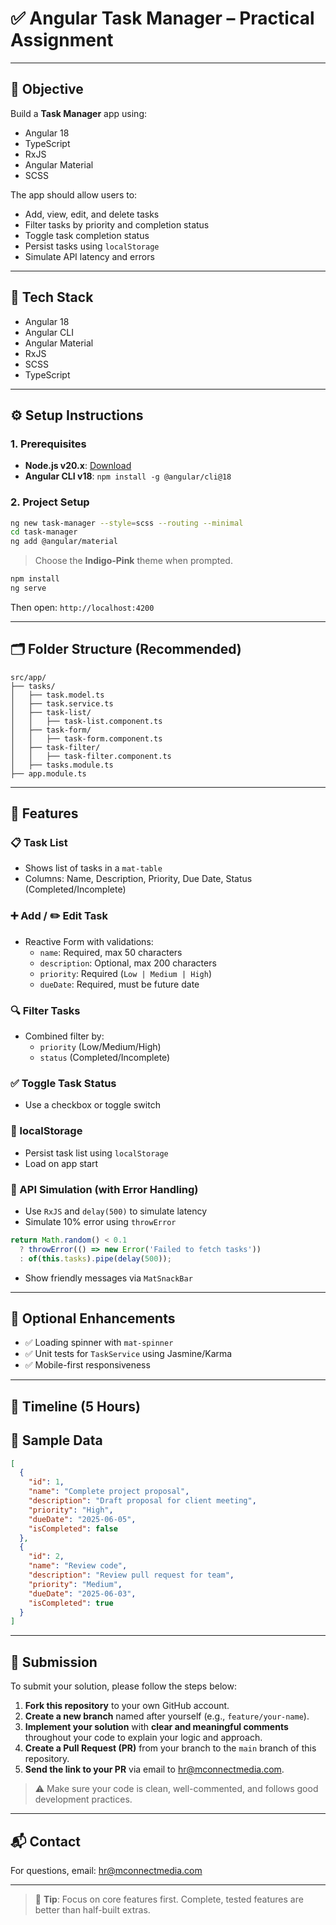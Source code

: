
# ✅ Angular Task Manager – Practical Assignment

---

## 📌 Objective

Build a **Task Manager** app using:

- Angular 18
- TypeScript
- RxJS
- Angular Material
- SCSS

The app should allow users to:

- Add, view, edit, and delete tasks
- Filter tasks by priority and completion status
- Toggle task completion status
- Persist tasks using `localStorage`
- Simulate API latency and errors

---

## 🧰 Tech Stack

- Angular 18
- Angular CLI
- Angular Material
- RxJS
- SCSS
- TypeScript

---

## ⚙️ Setup Instructions

### 1. Prerequisites

- **Node.js v20.x**: [Download](https://nodejs.org)
- **Angular CLI v18**: `npm install -g @angular/cli@18`


### 2. Project Setup

```bash
ng new task-manager --style=scss --routing --minimal
cd task-manager
ng add @angular/material
```

> Choose the **Indigo-Pink** theme when prompted.

```bash
npm install
ng serve
```

Then open: `http://localhost:4200`

---

## 🗂️ Folder Structure (Recommended)

```plaintext
src/app/
├── tasks/
│   ├── task.model.ts
│   ├── task.service.ts
│   ├── task-list/
│   │   ├── task-list.component.ts 
│   ├── task-form/
│   │   ├── task-form.component.ts 
│   ├── task-filter/
│   │   ├── task-filter.component.ts 
│   ├── tasks.module.ts
├── app.module.ts
```

---

## 🧩 Features

### 📋 Task List

- Shows list of tasks in a `mat-table`
- Columns: Name, Description, Priority, Due Date, Status (Completed/Incomplete)

### ➕ Add / ✏️ Edit Task

- Reactive Form with validations:
  - `name`: Required, max 50 characters
  - `description`: Optional, max 200 characters
  - `priority`: Required (`Low | Medium | High`)
  - `dueDate`: Required, must be future date

### 🔍 Filter Tasks

- Combined filter by:
  - `priority` (Low/Medium/High)
  - `status` (Completed/Incomplete)

### ✅ Toggle Task Status

- Use a checkbox or toggle switch

### 💾 localStorage

- Persist task list using `localStorage`
- Load on app start

### 🔁 API Simulation (with Error Handling)

- Use `RxJS` and `delay(500)` to simulate latency
- Simulate 10% error using `throwError`

```ts
return Math.random() < 0.1
  ? throwError(() => new Error('Failed to fetch tasks'))
  : of(this.tasks).pipe(delay(500));
```

- Show friendly messages via `MatSnackBar`

---

## 🧪 Optional Enhancements

- ✅ Loading spinner with `mat-spinner`
- ✅ Unit tests for `TaskService` using Jasmine/Karma
- ✅ Mobile-first responsiveness

---

## 📅 Timeline (5 Hours)



## 📝 Sample Data 

```json
[
  {
    "id": 1,
    "name": "Complete project proposal",
    "description": "Draft proposal for client meeting",
    "priority": "High",
    "dueDate": "2025-06-05",
    "isCompleted": false
  },
  {
    "id": 2,
    "name": "Review code",
    "description": "Review pull request for team",
    "priority": "Medium",
    "dueDate": "2025-06-03",
    "isCompleted": true
  }
]
```

---


## 🚀 Submission

To submit your solution, please follow the steps below:

1. **Fork this repository** to your own GitHub account.
2. **Create a new branch** named after yourself (e.g., `feature/your-name`).
3. **Implement your solution** with **clear and meaningful comments** throughout your code to explain your logic and approach.
4. **Create a Pull Request (PR)** from your branch to the `main` branch of this repository.
5. **Send the link to your PR** via email to [hr@mconnectmedia.com](mailto:hr@mconnectmedia.com).

> ⚠️ Make sure your code is clean, well-commented, and follows good development practices.

---


## 📬 Contact

For questions, email: [hr@mconnectmedia.com](mailto:hr@mconnectmedia.com)  


---

> 🎯 **Tip**: Focus on core features first. Complete, tested features are better than half-built extras.
